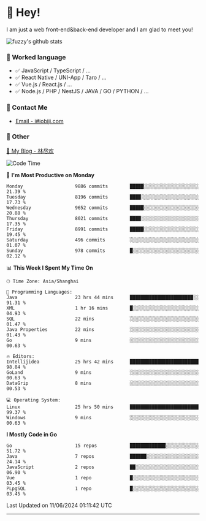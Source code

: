 # 👋 Hey!

I am just a web front-end&back-end developer and I am glad to meet you!

![fuzzy's github stats](https://github-readme-stats.vercel.app/api?username=JaydenForYou&&show_icons=true&&title_color=1abc9c&&icon_color=1abc9c)


### 📝 Worked language

- ✅ JavaScript / TypeScript / ...
- ✅ React Native / UNI-App / Taro / ...
- ✅ Vue.js / React.js / ...
- ✅ Node.js / PHP / NestJS / JAVA / GO / PYTHON / ...

### 📮 Contact Me

- [Email - i#iobiji.com](mailto:i@iobiji.com)


### 🤪 Other

[📌 My Blog - 林尽欢](https://iobiji.com)

<!--START_SECTION:waka-->
![Code Time](http://img.shields.io/badge/Code%20Time-685%20hrs%2019%20mins-blue)

📅 **I'm Most Productive on Monday** 

```text
Monday                   9886 commits        █████░░░░░░░░░░░░░░░░░░░░   21.39 % 
Tuesday                  8196 commits        ████░░░░░░░░░░░░░░░░░░░░░   17.73 % 
Wednesday                9652 commits        █████░░░░░░░░░░░░░░░░░░░░   20.88 % 
Thursday                 8021 commits        ████░░░░░░░░░░░░░░░░░░░░░   17.35 % 
Friday                   8991 commits        █████░░░░░░░░░░░░░░░░░░░░   19.45 % 
Saturday                 496 commits         ░░░░░░░░░░░░░░░░░░░░░░░░░   01.07 % 
Sunday                   978 commits         █░░░░░░░░░░░░░░░░░░░░░░░░   02.12 % 
```


📊 **This Week I Spent My Time On** 

```text
🕑︎ Time Zone: Asia/Shanghai

💬 Programming Languages: 
Java                     23 hrs 44 mins      ███████████████████████░░   91.31 % 
XML                      1 hr 16 mins        █░░░░░░░░░░░░░░░░░░░░░░░░   04.93 % 
SQL                      22 mins             ░░░░░░░░░░░░░░░░░░░░░░░░░   01.47 % 
Java Properties          22 mins             ░░░░░░░░░░░░░░░░░░░░░░░░░   01.43 % 
Go                       9 mins              ░░░░░░░░░░░░░░░░░░░░░░░░░   00.63 % 

🔥 Editors: 
Intellijidea             25 hrs 42 mins      █████████████████████████   98.84 % 
GoLand                   9 mins              ░░░░░░░░░░░░░░░░░░░░░░░░░   00.63 % 
DataGrip                 8 mins              ░░░░░░░░░░░░░░░░░░░░░░░░░   00.53 % 

💻 Operating System: 
Linux                    25 hrs 50 mins      █████████████████████████   99.37 % 
Windows                  9 mins              ░░░░░░░░░░░░░░░░░░░░░░░░░   00.63 % 
```

**I Mostly Code in Go** 

```text
Go                       15 repos            █████████████░░░░░░░░░░░░   51.72 % 
Java                     7 repos             ██████░░░░░░░░░░░░░░░░░░░   24.14 % 
JavaScript               2 repos             ██░░░░░░░░░░░░░░░░░░░░░░░   06.90 % 
Vue                      1 repo              █░░░░░░░░░░░░░░░░░░░░░░░░   03.45 % 
PLpgSQL                  1 repo              █░░░░░░░░░░░░░░░░░░░░░░░░   03.45 % 
```




 Last Updated on 11/06/2024 01:11:42 UTC
<!--END_SECTION:waka-->
---
